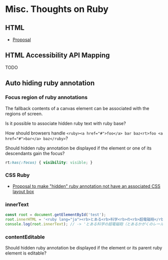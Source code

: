 # Misc. Thoughts on Ruby

## HTML

- [Proposal](html/proposal.md)

## HTML Accessibility API Mapping

TODO

## Auto hiding ruby annotation

### Focus region of ruby annotations

The fallback contents of a canvas element can be associated with the regions of screen.

Is it possible to associate hidden ruby text with ruby base?

How should browsers handle `<ruby><a href="#">foo</a> bar baz<rt>foo <a href="#">bar</a> baz</ruby>`?

Should hidden ruby annotation be displayed if the element or one of its descendants gain the focus?

```css
rt:has(:focus) { visibility: visible; }
```

### CSS Ruby

- [Proposal to make "hidden" ruby annotation not have an associated CSS layout box](css-ruby/hidden-ruby-annotation.html)

### innerText

```js
const root = document.getElementById('test');
root.innerHTML = '<ruby lang="ja"><rb>とある<rb>科学<rb>の<rb>超電磁砲</rb><rp>（</rp><rt>とある<rt>かがく<rt>の<rt>レールガン</rt><rp>）</rp></ruby>';
console.log(root.innerText); // -> 'とある科学の超電磁砲（とあるかがくのレールガン）';
```

### contentEditable

Should hidden ruby annotation be displayed if the element or its parent ruby element is editable?
